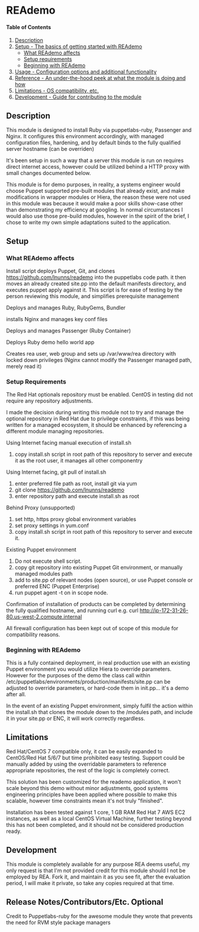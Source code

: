 # REAdemo

#### Table of Contents

1. [Description](#description)
1. [Setup - The basics of getting started with REAdemo](#setup)
    * [What REAdemo affects](#what-REAdemo-affects)
    * [Setup requirements](#setup-requirements)
    * [Beginning with REAdemo](#beginning-with-REAdemo)
1. [Usage - Configuration options and additional functionality](#usage)
1. [Reference - An under-the-hood peek at what the module is doing and how](#reference)
1. [Limitations - OS compatibility, etc.](#limitations)
1. [Development - Guide for contributing to the module](#development)

## Description

This module is designed to install Ruby via puppetlabs-ruby, Passenger and Nginx.
It configures this environment accordingly, with managed configuration files, hardening, and by default binds to the fully qualified server hostname (can be overriden)

It's been setup in such a way that a server this module is run on requires direct internet access, however could be utilized behind a HTTP proxy with small changes documented below.

This module is for demo purposes, in reality, a systems engineer would choose Puppet supported pre-built modules that already exist, and make modifications in wrapper modules or Hiera, the reason these were not used in this module was because it would make a poor skills show-case other than demonstrating my efficiency at googling.
In normal circumstances I would also use those pre-build modules, however in the spirit of the brief, I chose to write my own simple adaptations suited to the application.


## Setup

### What REAdemo affects

Install script deploys Puppet, Git, and clones https://github.com/lnunns/reademo into the puppetlabs code path.
it then moves an already created site.pp into the default manifests directory, and executes puppet apply against it.
This script is for ease of testing by the person reviewing this module, and simplifies prerequisite management

Deploys and manages Ruby, RubyGems, Bundler

installs Nginx and manages key conf files

Deploys and manages Passenger (Ruby Container)

Deploys Ruby demo hello world app

Creates rea user, web group and sets up /var/www/rea directory with locked down privileges (Nginx cannot modify the Passenger managed path, merely read it)

### Setup Requirements

The Red Hat optionals repository must be enabled.
CentOS in testing did not require any repository adjustments.

I made the decision during writing this module not to try and manage the optional repository in Red Hat due to privilege constraints, if this was being written for a managed ecosystem, it should be enhanced by referencing a different module managing repositories.

Using Internet facing manual execution of install.sh
1. copy install.sh script in root path of this repository to server and execute it as the root user, it manages all other componentry

Using Internet facing, git pull of install.sh
1. enter preferred file path as root, install git via yum
2. git clone https://github.com/lnunns/reademo
3. enter repository path and execute install.sh as root

Behind Proxy (unsupported)
1. set http, https proxy global environment variables
2. set proxy settings in yum.conf
3. copy install.sh script in root path of this repository to server and execute it.

Existing Puppet environment
1. Do not execute shell script.
2. copy git repository into existing Puppet Git environment, or manually managed modules path
3. add to site.pp of relevant nodes (open source), or use Puppet console or preferred ENC (Puppet Enterprise)
4. run puppet agent -t on in scope node.

Confirmation of installation of products can be completed by determining the fully qualified hostname, and running curl
e.g.
curl http://ip-172-31-26-80.us-west-2.compute.internal

All firewall configuration has been kept out of scope of this module for compatibility reasons.


### Beginning with REAdemo

This is a fully contained deployment, in real production use with an existing Puppet environment you would utilize Hiera to override parameters.
However for the purposes of the demo the class call within /etc/puppetlabs/environments/production/manifests/site.pp can be adjusted to override parameters, or hard-code them in init.pp... it's a demo after all.

In the event of an existing Puppet environment, simply fulfil the action within the install.sh that clones the module down to the /modules path, and include it in your site.pp or ENC, it will work correctly regardless.


## Limitations

Red Hat/CentOS 7 compatible only, it can be easily expanded to CentOS/Red Hat 5/6/7 but time prohibited easy testing.
Support could be manually added by using the overridable parameters to reference appropriate repositories, the rest of the logic is completely correct.

This solution has been customized for the reademo application, it won't scale beyond this demo without minor adjustments, good systems engineering principles have been applied where possible to make this scalable, however time constraints mean it's not truly "finished".

Installation has been tested against 1 core, 1 GB RAM Red Hat 7 AWS EC2 instances, as well as a local CentOS Virtual Machine, further testing beyond this has not been completed, and it should not be considered production ready.

## Development

This module is completely available for any purpose REA deems useful, my only request is that I'm not provided credit for this module should I not be employed by REA.
Fork it, and maintain it as you see fit, after the evaluation period, I will make it private, so take any copies required at that time.

## Release Notes/Contributors/Etc. **Optional**

Credit to Puppetlabs-ruby for the awesome module they wrote that prevents the need for RVM style package managers
